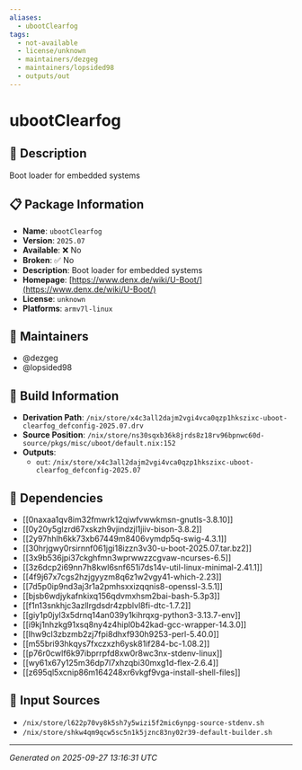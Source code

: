 ```yaml
---
aliases:
  - ubootClearfog
tags:
  - not-available
  - license/unknown
  - maintainers/dezgeg
  - maintainers/lopsided98
  - outputs/out
---
```


# ubootClearfog

## 📝 Description

Boot loader for embedded systems

## 📋 Package Information

- **Name**: `ubootClearfog`
- **Version**: `2025.07`
- **Available**: ❌ No
- **Broken**: ✅ No
- **Description**: Boot loader for embedded systems
- **Homepage**: [https://www.denx.de/wiki/U-Boot/](https://www.denx.de/wiki/U-Boot/)
- **License**: `unknown`
- **Platforms**: `armv7l-linux`
## 👥 Maintainers

- @dezgeg
- @lopsided98


## 🔧 Build Information

- **Derivation Path**: `/nix/store/x4c3all2dajm2vgi4vca0qzp1hkszixc-uboot-clearfog_defconfig-2025.07.drv`
- **Source Position**: `/nix/store/ns30sqxb36k8jrds8z18rv96bpnwc60d-source/pkgs/misc/uboot/default.nix:152`
- **Outputs**:
  - `out`:  `/nix/store/x4c3all2dajm2vgi4vca0qzp1hkszixc-uboot-clearfog_defconfig-2025.07`

## 🔗 Dependencies

- [[0naxaa1qv8im32fmwrk12qiwfvwwkmsn-gnutls-3.8.10]]
- [[0y20y5glzrd67xskzh9vjindzjl1jiiv-bison-3.8.2]]
- [[2y97hhlh6kk73xb67449m8406vymdp5q-swig-4.3.1]]
- [[30hrjgwy0rsirnnf061jgi18izzn3v30-u-boot-2025.07.tar.bz2]]
- [[3x9b536jpi37ckghfmn3wprwwzzcgvaw-ncurses-6.5]]
- [[3z6dcp2i69nn7h8kwl6snf651i7ds14v-util-linux-minimal-2.41.1]]
- [[4f9j67x7cgs2hzjgyyzm8q6z1w2vgy41-which-2.23]]
- [[7d5p0ip9nd3aj3r1a2pmhsxxizqqnis8-openssl-3.5.1]]
- [[bjsb6wdjykafnkixq156qdvmxhsm2bai-bash-5.3p3]]
- [[f1n13snkhjc3azllrgdsdr4zpblvl8fi-dtc-1.7.2]]
- [[giy1p0jyl3x5drnq14an039y1kihrqxg-python3-3.13.7-env]]
- [[i9kj1nhzkg91xsq8ny4z4hipl0b42kad-gcc-wrapper-14.3.0]]
- [[lhw9cl3zbzmb2zj7fpi8dhxf930h9253-perl-5.40.0]]
- [[m55bri93hkqys7fxczxzh6ysk81if284-bc-1.08.2]]
- [[p76r0cwlf6k97ibprrpfd8xw0r8wc3nx-stdenv-linux]]
- [[wy61x67y125m36dp7l7xhzqbi30mxg1d-flex-2.6.4]]
- [[z695ql5xcnip86m164248xr6vkgf9vga-install-shell-files]]

## 📁 Input Sources

- `/nix/store/l622p70vy8k5sh7y5wizi5f2mic6ynpg-source-stdenv.sh`
- `/nix/store/shkw4qm9qcw5sc5n1k5jznc83ny02r39-default-builder.sh`

---
*Generated on 2025-09-27 13:16:31 UTC*
